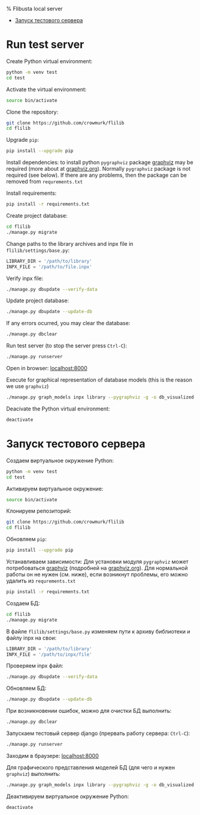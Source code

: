 % Flibusta local server

- [Запуск тестового сервера](#запуск-тестового-сервера)

# Run test server

Create Python virtual environment:

```bash
python -m venv test
cd test
```

Activate the virtual environment:

```bash
source bin/activate
```

Clone the repository:

```bash
git clone https://github.com/crowmurk/flilib
cd flilib
```

Upgrade `pip`:

```bash
pip install --upgrade pip
```

Install dependencies:  to install python `pygraphviz` package [graphviz](https://www.archlinux.org/packages/extra/x86_64/graphviz/) may be required (more about at [graphviz.org](http://www.graphviz.org/)). Normally `pygraphviz` package is not required (see below). If there are any problems, then the package can be removed from `requrements.txt`

Install requirements:

```bash
pip install -r requirements.txt
```

Create project database:

```bash
cd flilib
./manage.py migrate
```

Change paths to the library archives and inpx file in `flilib/settings/base.py`:

```python
LIBRARY_DIR = '/path/to/library'
INPX_FILE = '/path/to/file.inpx'
```

Verify inpx file:

```bash
./manage.py dbupdate --verify-data
```

Update project database:

```bash
./manage.py dbupdate --update-db
```

If any errors ocurred, you may clear the database:

```bash
./manage.py dbclear
```

Run test server (to stop the server press `Ctrl-C`):

```bash
./manage.py runserver
```

Open in browser: [localhost:8000](http://localhost:8000)

Execute for graphical representation of database models (this is the reason we use `graphviz`)

```bash
./manage.py graph_models inpx library --pygraphviz -g -o db_visualized.png
```

Deacivate the Python virtual environment:

```bash
deactivate
```

# Запуск тестового сервера

Создаем виртуальное окружение Python:

```bash
python -m venv test
cd test
```

Активируем виртуальное окружение:

```bash
source bin/activate
```

Клонируем репозиторий:

```bash
git clone https://github.com/crowmurk/flilib
cd flilib
```

Обновляем `pip`:

```bash
pip install --upgrade pip
```

Устанавливаем зависимости: Для установки модуля `pygraphviz` может потребоваться [graphviz](https://www.archlinux.org/packages/extra/x86_64/graphviz/) (подробней на [graphviz.org](http://www.graphviz.org/)). Для нормальной работы он не нужен (см. ниже), если возникнут проблемы, его можно удалить из `requrements.txt`

```bash
pip install -r requirements.txt
```

Создаем БД:

```bash
cd flilib
./manage.py migrate
```

В файле `flilib/settings/base.py` изменяем пути к архиву библиотеки и файлу inpx на свои:

```python
LIBRARY_DIR = '/path/to/library'
INPX_FILE = '/path/to/inpx/file'
```

Проверяем inpx файл:

```bash
./manage.py dbupdate --verify-data
```

Обновляем  БД:

```bash
./manage.py dbupdate --update-db
```

При возникновении ошибок, можно для очистки БД выполнить:

```bash
./manage.py dbclear
```

Запускаем тестовый сервер django (прервать работу сервера: `Ctrl-C`):

```bash
./manage.py runserver
```

Заходим в браузере: [localhost:8000](http://localhost:8000)

Для графического представления моделей БД (для чего и нужен `graphviz`) выполнить:

```bash
./manage.py graph_models inpx library --pygraphviz -g -o db_visualized.png
```

Деактивируем виртуальное окружение Python:

```bash
deactivate
```
